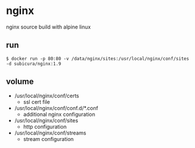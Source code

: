# nginx

nginx source build with alpine linux

## run

```
$ docker run -p 80:80 -v /data/nginx/sites:/usr/local/nginx/conf/sites -d subicura/nginx:1.9
```

## volume

- /usr/local/nginx/conf/certs
  - ssl cert file
- /usr/local/nginx/conf/conf.d/*.conf
  - additional nginx configuration
- /usr/local/nginx/conf/sites
  - http configuration
- /usr/local/nginx/conf/streams
  - stream configuration

